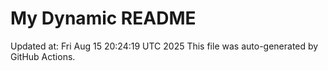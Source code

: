 # My Dynamic README
Updated at: Fri Aug 15 20:24:19 UTC 2025
This file was auto-generated by GitHub Actions.
